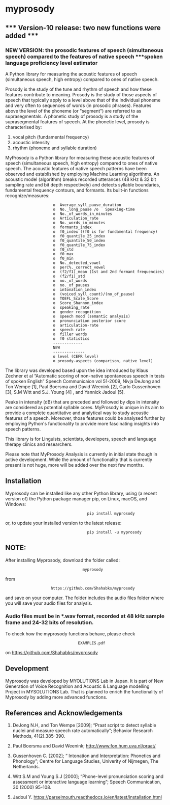 # myprosody
## *** Version-10 release: two new functions were added ***
### NEW VERSION: the prosodic features of speech (simultaneous speech) compared to the features of native speech ***spoken language proficiency level estimator

A Python library for measuring the acoustic features of speech (simultaneous speech, high entropy) compared to ones of native speech.

Prosody is the study of the tune and rhythm of speech and how these features contribute to meaning. Prosody is the study of those aspects of speech that typically apply to a level above that of the individual phoneme and very often to sequences of words (in prosodic phrases). Features above the level of the phoneme (or "segment") are referred to as suprasegmentals. 
A phonetic study of prosody is a study of the suprasegmental features of speech. At the phonetic level, prosody is characterised by: 

1.	vocal pitch (fundamental frequency)
2.	acoustic intensity
3.	rhythm (phoneme and syllable duration)

MyProsody is a Python library for measuring these acoustic features of speech (simultaneous speech, high entropy) compared to ones of native speech. The acoustic features of native speech patterns have been observed and established by employing Machine Learning algorithms. An acoustic model (algorithm) breaks recorded utterances (48 kHz & 32 bit sampling rate and bit depth respectively) and detects syllable boundaries, fundamental frequency contours, and formants. Its built-in functions recognize/measures:

                         o	Average_syll_pause_duration 
                         o	No._long_pause /o	Speaking-time 
                         o	No._of_words_in_minutes
                         o	Articulation_rate
                         o	No._words_in_minutes
                         o	formants_index
                         o	f0_index ((f0 is for fundamental frequency)
                         o	f0_quantile_25_index 
                         o	f0_quantile_50_index 
                         o	f0_quantile_75_index 
                         o	f0_std 
                         o	f0_max 
                         o	f0_min 
                         o	No._detected_vowel 
                         o	perc%._correct_vowel
                         o	(f2/f1)_mean (1st and 2nd formant frequencies)
                         o	(f2/f1)_std
                         o	no._of_words
                         o	no._of_pauses
                         o	intonation_index 
                         o	(voiced_syll_count)/(no_of_pause)
                         o	TOEFL_Scale_Score 
                         o	Score_Shannon_index
                         o	speaking_rate
                         o	gender recognition
                         o	speech mood (semantic analysis)
                         o	pronunciation posterior score
                         o	articulation-rate 
                         o	speech rate 
                         o	filler words
                         o	f0 statistics
                         -------------
                         NEW
                         --------------
                         o level (CEFR level)
                         o prosody-aspects (comparison, native level)

The library was developed based upon the idea introduced by Klaus Zechner et al “Automatic scoring of non-native spontaneous speech in tests of spoken English” Speech Communicaion vol 51-2009, Nivja DeJong and Ton Wempe [1], Paul Boersma and David Weenink [2], Carlo Gussenhoven [3], S.M Witt and S.J. Young [4] , and Yannick Jadoul [5].

Peaks in intensity (dB) that are preceded and followed by dips in intensity are considered as potential syllable cores. 
MyProsody is unique in its aim to provide a complete quantitative and analytical way to study acoustic features of a speech. Moreover, those features could be analysed further by employing Python's functionality to provide more fascinating insights into speech patterns. 

This library is for Linguists, scientists, developers, speech and language therapy clinics and researchers.  

Please note that MyProsody Analysis is currently in initial state though in active development. While the amount of functionality that is currently present is not huge, more will be added over the next few months.


## Installation

Myprosody can be installed like any other Python library, using (a recent version of) the Python package manager pip, on Linux, macOS, and Windows:

                                        pip install myprosody

or, to update your installed version to the latest release:

                                        pip install -u myprosody

## NOTE: 

After installing Myprosody, download the folder called:  

                                      myprosody

                                  
from

                        https://github.com/Shahabks/myprosody

and save on your computer. The folder includes the audio files folder where you will save your audio files 
for analysis.

### Audio files must be in *.wav format, recorded at 48 kHz sample frame and 24-32 bits of resolution.

To check how the myprosody functions behave, please check 

                                    EXAMPLES.pdf
                                    
on
                        https://github.com/Shahabks/myprosody

## Development

Myprosody was developed by MYOLUTIONS Lab in Japan. It is part of New Generation of Voice Recognition and Acoustic & Language modelling Project in MYSOLUTIONS Lab. That is planned to enrich the functionality of Myprosody by adding more advanced functions. 

## References and Acknowledgements

1.	DeJong N.H, and Ton Wempe [2009]; “Praat script to detect syllable nuclei and measure speech rate automatically”; Behavior Research Methods, 41(2).385-390.

2.	 Paul Boersma and David Weenink;  http://www.fon.hum.uva.nl/praat/

3.	Gussenhoven C. [2002]; “ Intonation and Interpretation: Phonetics and Phonology”; Centre for Language Studies, Univerity of Nijmegen, The Netherlands.  

4.	Witt S.M and Young S.J [2000]; “Phone-level pronunciation scoring and assessment or interactive language learning”; Speech Communication, 30 (2000) 95-108.

5.	Jadoul Y. https://parselmouth.readthedocs.io/en/latest/installation.html 
